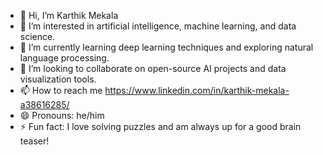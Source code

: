 - 👋 Hi, I’m Karthik Mekala
- 👀 I’m interested in artificial intelligence, machine learning, and data science.
- 🌱 I’m currently learning deep learning techniques and exploring natural language processing.
- 💞️ I’m looking to collaborate on open-source AI projects and data visualization tools.
- 📫 How to reach me https://www.linkedin.com/in/karthik-mekala-a38616285/
- 😄 Pronouns: he/him
- ⚡ Fun fact: I love solving puzzles and am always up for a good brain teaser!

<!---
mekalakarthik05/mekalakarthik05 is a ✨ special ✨ repository because its `README.md` (this file) appears on your GitHub profile.
You can click the Preview link to take a look at your changes.
--->

